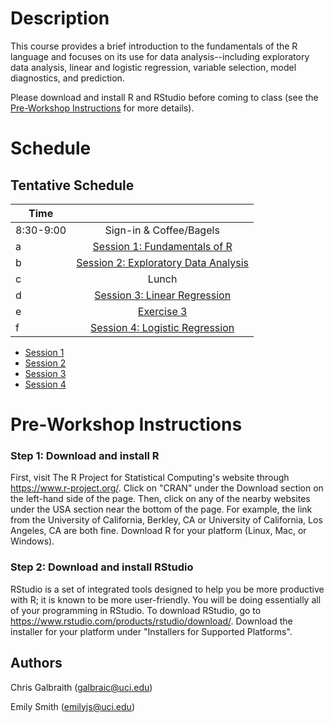 # Description
This course provides a brief introduction to the fundamentals of the R language and focuses on its use for data analysis--including exploratory data analysis, linear and logistic regression, variable selection, model diagnostics, and prediction.

Please download and install R and RStudio before coming to class (see the [Pre-Workshop Instructions](#Instructions) for more details).


# Schedule

## <a name="Schedule"></a>Tentative Schedule

| 	   Time	    |           				|
| ------------- | :-------------:			|
| 	8:30-9:00  	| Sign-in & Coffee/Bagels	|
| 	a 			| [Session 1: Fundamentals of R](http://ucidatascienceinitiative.github.io/IDA-with-R/IDA-with-R_Session_1.html)			|
|   b           | [Session 2: Exploratory Data Analysis](http://ucidatascienceinitiative.github.io/IDA-with-R/IDA-with-R_Session_2.html) 	|
| 	c 		 	| Lunch						|
| 	d			| [Session 3: Linear Regression](http://ucidatascienceinitiative.github.io/IDA-with-R/IDA-with-R_Session_3.html)			|
| 	e			| [Exercise 3](http://ucidatascienceinitiative.github.io//IDA-with-R/Exercises/IDA-with-R_Exercise_1.html)					|
| 	f 			| [Session 4: Logistic Regression](http://ucidatascienceinitiative.github.io/IDA-with-R/IDA-with-R_Session_4.html)			|



* [Session 1](http://ucidatascienceinitiative.github.io//IDA-with-R/IDA-with-R_Session_1.html)
* [Session 2](http://ucidatascienceinitiative.github.io//IDA-with-R/IDA-with-R_Session_2.html)
* [Session 3](http://ucidatascienceinitiative.github.io//IDA-with-R/IDA-with-R_Session_3.html)
* [Session 4](http://ucidatascienceinitiative.github.io//IDA-with-R/IDA-with-R_Session_4.html)


# <a name="Instructions"></a>Pre-Workshop Instructions
### Step 1: Download and install R
First, visit The R Project for Statistical Computing's website through <https://www.r-project.org/>. Click on "CRAN" under the Download section on the left-hand side of the page. Then, click on any of the nearby websites under the USA section near the bottom of the page. For example, the link from the University of California, Berkley, CA or University of California, Los Angeles, CA are both fine. Download R for your platform (Linux, Mac, or Windows).

### Step 2: Download and install RStudio
RStudio is a set of integrated tools designed to help you be more productive with R; it is known to be more user-friendly. You will be doing essentially all of your programming in RStudio. To download RStudio, go to <https://www.rstudio.com/products/rstudio/download/>. Download the installer for your platform under "Installers for Supported Platforms".


## Authors
Chris Galbraith (<galbraic@uci.edu>)

Emily Smith (<emilyjs@uci.edu>)
